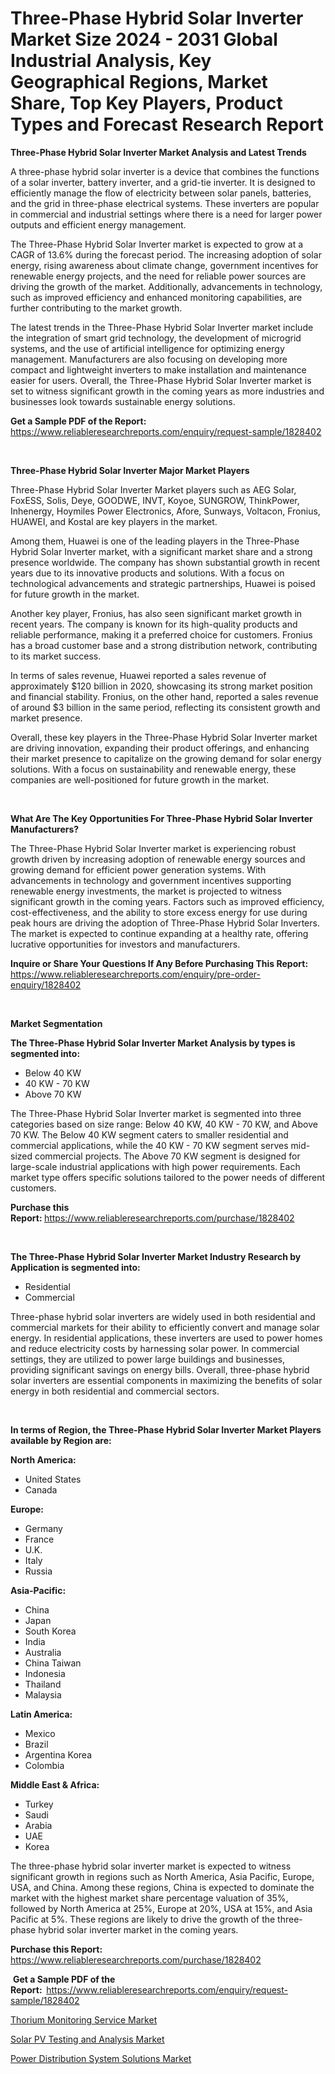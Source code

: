 <p><h1>Three-Phase Hybrid Solar Inverter Market Size 2024 - 2031 Global Industrial Analysis, Key Geographical Regions, Market Share, Top Key Players, Product Types and Forecast Research Report</h1></p><p><strong>Three-Phase Hybrid Solar Inverter Market Analysis and Latest Trends</strong></p>
<p><p>A three-phase hybrid solar inverter is a device that combines the functions of a solar inverter, battery inverter, and a grid-tie inverter. It is designed to efficiently manage the flow of electricity between solar panels, batteries, and the grid in three-phase electrical systems. These inverters are popular in commercial and industrial settings where there is a need for larger power outputs and efficient energy management.</p><p>The Three-Phase Hybrid Solar Inverter market is expected to grow at a CAGR of 13.6% during the forecast period. The increasing adoption of solar energy, rising awareness about climate change, government incentives for renewable energy projects, and the need for reliable power sources are driving the growth of the market. Additionally, advancements in technology, such as improved efficiency and enhanced monitoring capabilities, are further contributing to the market growth.</p><p>The latest trends in the Three-Phase Hybrid Solar Inverter market include the integration of smart grid technology, the development of microgrid systems, and the use of artificial intelligence for optimizing energy management. Manufacturers are also focusing on developing more compact and lightweight inverters to make installation and maintenance easier for users. Overall, the Three-Phase Hybrid Solar Inverter market is set to witness significant growth in the coming years as more industries and businesses look towards sustainable energy solutions.</p></p>
<p><strong>Get a Sample PDF of the Report:&nbsp;</strong> <a href="https://www.reliableresearchreports.com/enquiry/request-sample/1828402">https://www.reliableresearchreports.com/enquiry/request-sample/1828402</a></p>
<p>&nbsp;</p>
<p><strong>Three-Phase Hybrid Solar Inverter Major Market Players</strong></p>
<p><p>Three-Phase Hybrid Solar Inverter Market players such as AEG Solar, FoxESS, Solis, Deye, GOODWE, INVT, Koyoe, SUNGROW, ThinkPower, Inhenergy, Hoymiles Power Electronics, Afore, Sunways, Voltacon, Fronius, HUAWEI, and Kostal are key players in the market.</p><p>Among them, Huawei is one of the leading players in the Three-Phase Hybrid Solar Inverter market, with a significant market share and a strong presence worldwide. The company has shown substantial growth in recent years due to its innovative products and solutions. With a focus on technological advancements and strategic partnerships, Huawei is poised for future growth in the market.</p><p>Another key player, Fronius, has also seen significant market growth in recent years. The company is known for its high-quality products and reliable performance, making it a preferred choice for customers. Fronius has a broad customer base and a strong distribution network, contributing to its market success.</p><p>In terms of sales revenue, Huawei reported a sales revenue of approximately $120 billion in 2020, showcasing its strong market position and financial stability. Fronius, on the other hand, reported a sales revenue of around $3 billion in the same period, reflecting its consistent growth and market presence.</p><p>Overall, these key players in the Three-Phase Hybrid Solar Inverter market are driving innovation, expanding their product offerings, and enhancing their market presence to capitalize on the growing demand for solar energy solutions. With a focus on sustainability and renewable energy, these companies are well-positioned for future growth in the market.</p></p>
<p>&nbsp;</p>
<p><strong>What Are The Key Opportunities For Three-Phase Hybrid Solar Inverter Manufacturers?</strong></p>
<p><p>The Three-Phase Hybrid Solar Inverter market is experiencing robust growth driven by increasing adoption of renewable energy sources and growing demand for efficient power generation systems. With advancements in technology and government incentives supporting renewable energy investments, the market is projected to witness significant growth in the coming years. Factors such as improved efficiency, cost-effectiveness, and the ability to store excess energy for use during peak hours are driving the adoption of Three-Phase Hybrid Solar Inverters. The market is expected to continue expanding at a healthy rate, offering lucrative opportunities for investors and manufacturers.</p></p>
<p><strong>Inquire or Share Your Questions If Any Before Purchasing This Report:</strong> <a href="https://www.reliableresearchreports.com/enquiry/pre-order-enquiry/1828402">https://www.reliableresearchreports.com/enquiry/pre-order-enquiry/1828402</a></p>
<p>&nbsp;</p>
<p><strong>Market Segmentation</strong></p>
<p><strong>The Three-Phase Hybrid Solar Inverter Market Analysis by types is segmented into:</strong></p>
<p><ul><li>Below 40 KW</li><li>40 KW - 70 KW</li><li>Above 70 KW</li></ul></p>
<p><p>The Three-Phase Hybrid Solar Inverter market is segmented into three categories based on size range: Below 40 KW, 40 KW - 70 KW, and Above 70 KW. The Below 40 KW segment caters to smaller residential and commercial applications, while the 40 KW - 70 KW segment serves mid-sized commercial projects. The Above 70 KW segment is designed for large-scale industrial applications with high power requirements. Each market type offers specific solutions tailored to the power needs of different customers.</p></p>
<p><strong>Purchase this Report:&nbsp;</strong><a href="https://www.reliableresearchreports.com/purchase/1828402">https://www.reliableresearchreports.com/purchase/1828402</a></p>
<p>&nbsp;</p>
<p><strong>The Three-Phase Hybrid Solar Inverter Market Industry Research by Application is segmented into:</strong></p>
<p><ul><li>Residential</li><li>Commercial</li></ul></p>
<p><p>Three-phase hybrid solar inverters are widely used in both residential and commercial markets for their ability to efficiently convert and manage solar energy. In residential applications, these inverters are used to power homes and reduce electricity costs by harnessing solar power. In commercial settings, they are utilized to power large buildings and businesses, providing significant savings on energy bills. Overall, three-phase hybrid solar inverters are essential components in maximizing the benefits of solar energy in both residential and commercial sectors.</p></p>
<p>&nbsp;</p>
<p><strong>In terms of Region, the Three-Phase Hybrid Solar Inverter Market Players available by Region are:</strong></p>
<p>
    <p> <strong> North America: </strong>
        <ul>
            <li>United States</li>
            <li>Canada</li>
        </ul>
        </p> 
    <p> <strong> Europe: </strong>
        <ul>
            <li>Germany</li>
            <li>France</li>
            <li>U.K.</li>
            <li>Italy</li>
            <li>Russia</li>
        </ul>
        </p> 
    <p> <strong> Asia-Pacific: </strong>
        <ul>
            <li>China</li>
            <li>Japan</li>
            <li>South Korea</li>
            <li>India</li>
            <li>Australia</li>
            <li>China Taiwan</li>
            <li>Indonesia</li>
            <li>Thailand</li>
            <li>Malaysia</li>
        </ul>
        </p> 
    <p> <strong> Latin America: </strong>
        <ul>
            <li>Mexico</li>
            <li>Brazil</li>
            <li>Argentina Korea</li>
            <li>Colombia</li>
        </ul>
        </p> 
    <p> <strong> Middle East & Africa: </strong>
        <ul>
            <li>Turkey</li>
            <li>Saudi</li>
            <li>Arabia</li>
            <li>UAE</li>
            <li>Korea</li>
        </ul>
    </p>
    </p>
<p><p>The three-phase hybrid solar inverter market is expected to witness significant growth in regions such as North America, Asia Pacific, Europe, USA, and China. Among these regions, China is expected to dominate the market with the highest market share percentage valuation of 35%, followed by North America at 25%, Europe at 20%, USA at 15%, and Asia Pacific at 5%. These regions are likely to drive the growth of the three-phase hybrid solar inverter market in the coming years.</p></p>
<p><strong>Purchase this Report: </strong><a href="https://www.reliableresearchreports.com/purchase/1828402">https://www.reliableresearchreports.com/purchase/1828402</a></p>
<p>&nbsp;<strong>Get a Sample PDF of the Report:&nbsp;&nbsp;</strong><a href="https://www.reliableresearchreports.com/enquiry/request-sample/1828402">https://www.reliableresearchreports.com/enquiry/request-sample/1828402</a></p>
<p><strong></strong></p>
<p><p><a href="https://github.com/khayangel/Market-Research-Report-List-2/blob/main/thorium-monitoring-service-market.md">Thorium Monitoring Service Market</a></p><p><a href="https://github.com/eeaveuhhh/Market-Research-Report-List-2/blob/main/solar-pv-testing-and-analysis-market.md">Solar PV Testing and Analysis Market</a></p><p><a href="https://github.com/brentleyjimmiealvaradoz4l1rea/Market-Research-Report-List-1/blob/main/power-distribution-system-solutions-market.md">Power Distribution System Solutions Market</a></p></p>